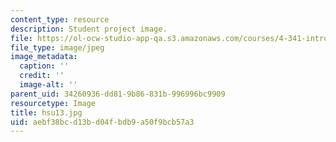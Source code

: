```yaml
---
content_type: resource
description: Student project image.
file: https://ol-ocw-studio-app-qa.s3.amazonaws.com/courses/4-341-introduction-to-photography-fall-2002/aebf38bcd13bd04fbdb9a50f9bcb57a3_hsu13.jpg
file_type: image/jpeg
image_metadata:
  caption: ''
  credit: ''
  image-alt: ''
parent_uid: 34260936-dd81-9b86-831b-996996bc9909
resourcetype: Image
title: hsu13.jpg
uid: aebf38bc-d13b-d04f-bdb9-a50f9bcb57a3
---
```

